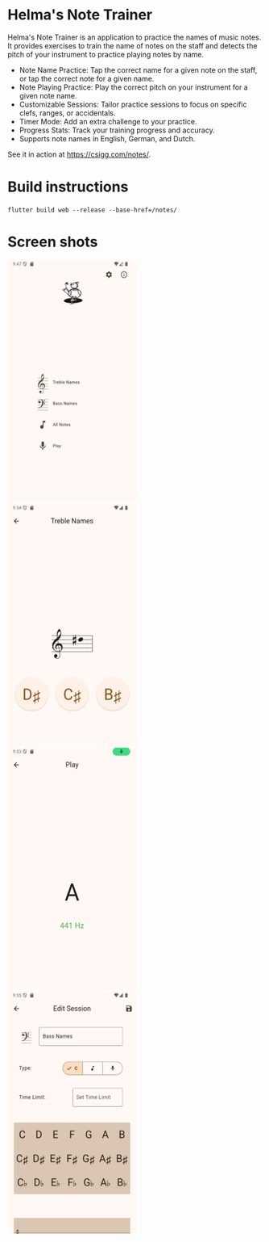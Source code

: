 # Helma's Note Trainer

Helma's Note Trainer is an application to practice the names of music notes.
It provides exercises to train the name of notes on the staff and detects the
pitch of your instrument to practice playing notes by name.

- Note Name Practice: Tap the correct name for a given note on the staff, or tap the correct note
  for a given name.
- Note Playing Practice: Play the correct pitch on your instrument for a given note name.
- Customizable Sessions: Tailor practice sessions to focus on specific clefs, ranges, or
  accidentals.
- Timer Mode: Add an extra challenge to your practice.
- Progress Stats: Track your training progress and accuracy.
- Supports note names in English, German, and Dutch.

See it in action at https://csigg.com/notes/.

# Build instructions

`flutter build web --release --base-href=/notes/`

# Screen shots

<p float="left">
  <img src="assets/screenshots/home_page.png"    alt="Home Page"    width="256" height="480"/>
  <img src="assets/screenshots/treble_names.png" alt="Treble Names" width="256" height="480"/>
  <img src="assets/screenshots/play_tone.png"    alt="Play Tone"    width="256" height="480"/>
  <img src="assets/screenshots/edit_session.png" alt="Edit Session" width="256" height="480"/>
</p>